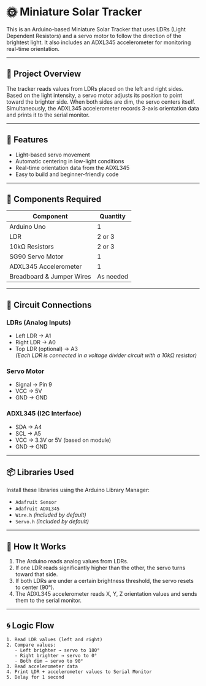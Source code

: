 # 🌞 Miniature Solar Tracker

This is an Arduino-based Miniature Solar Tracker that uses LDRs (Light Dependent Resistors) and a servo motor to follow the direction of the brightest light. It also includes an ADXL345 accelerometer for monitoring real-time orientation.

---

## 📌 Project Overview

The tracker reads values from LDRs placed on the left and right sides. Based on the light intensity, a servo motor adjusts its position to point toward the brighter side. When both sides are dim, the servo centers itself. Simultaneously, the ADXL345 accelerometer records 3-axis orientation data and prints it to the serial monitor.

---

## 🔧 Features

- Light-based servo movement
- Automatic centering in low-light conditions
- Real-time orientation data from the ADXL345
- Easy to build and beginner-friendly code

---

## 🧰 Components Required

| Component                | Quantity |
|--------------------------|----------|
| Arduino Uno              | 1        |
| LDR                      | 2 or 3   |
| 10kΩ Resistors           | 2 or 3   |
| SG90 Servo Motor         | 1        |
| ADXL345 Accelerometer    | 1        |
| Breadboard & Jumper Wires| As needed |

---

## 🔌 Circuit Connections

### LDRs (Analog Inputs)
- Left LDR → A1  
- Right LDR → A0  
- Top LDR (optional) → A3  
*(Each LDR is connected in a voltage divider circuit with a 10kΩ resistor)*

### Servo Motor
- Signal → Pin 9  
- VCC → 5V  
- GND → GND

### ADXL345 (I2C Interface)
- SDA → A4  
- SCL → A5  
- VCC → 3.3V or 5V (based on module)  
- GND → GND

---

## 📦 Libraries Used

Install these libraries using the Arduino Library Manager:

- `Adafruit Sensor`
- `Adafruit ADXL345`
- `Wire.h` *(included by default)*
- `Servo.h` *(included by default)*

---

## 🧠 How It Works

1. The Arduino reads analog values from LDRs.
2. If one LDR reads significantly higher than the other, the servo turns toward that side.
3. If both LDRs are under a certain brightness threshold, the servo resets to center (90°).
4. The ADXL345 accelerometer reads X, Y, Z orientation values and sends them to the serial monitor.

---

## 🌀 Logic Flow

```text
1. Read LDR values (left and right)
2. Compare values:
   - Left brighter → servo to 180°
   - Right brighter → servo to 0°
   - Both dim → servo to 90°
3. Read accelerometer data
4. Print LDR + accelerometer values to Serial Monitor
5. Delay for 1 second

